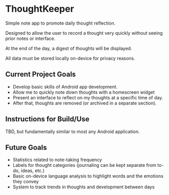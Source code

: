 # ThoughtKeeper
Simple note app to promote daily thought reflection.

Designed to allow the user to record a thought very quickly without seeing prior notes or interface.

At the end of the day, a digest of thoughts will be displayed.

All data must be stored locally on-device for privacy reasons.

## Current Project Goals
- Develop basic skills of Android app development.
- Allow me to quickly note down thoughts with a homescreen widget
- Present an interface to reflect on my thoughts at a specific time of day.
- After that, thoughts are removed (or archived in a separate section).

## Instructions for Build/Use
TBD, but fundamentally similar to most any Android application.

## Future Goals
- Statistics related to note-taking frequency
- Labels for thought categories (journaling can be kept separate from to-do, ideas, etc.)
- Basic on-device language analysis to highlight words and the emotions they convey
- System to track trends in thoughts and development between days
